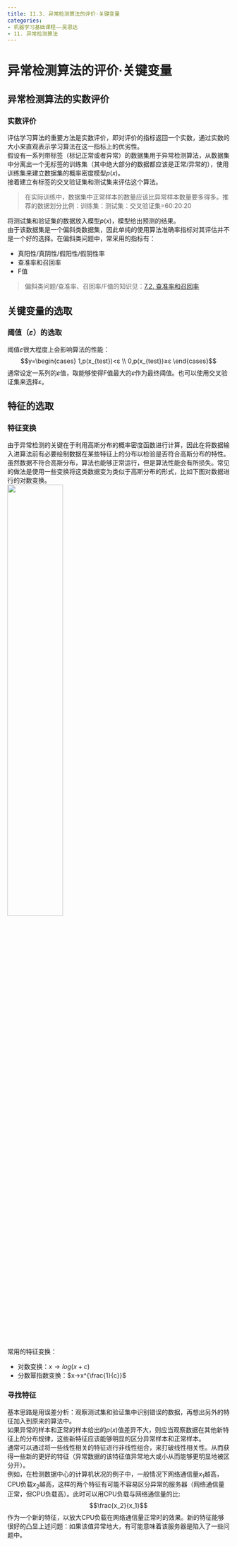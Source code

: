 ```yaml
---
title: 11.3. 异常检测算法的评价·关键变量
categories: 
- 机器学习基础课程——吴恩达
- 11. 异常检测算法
---
```

# 异常检测算法的评价·关键变量
## 异常检测算法的实数评价
### 实数评价
评估学习算法的重要方法是实数评价，即对评价的指标返回一个实数，通过实数的大小来直观表示学习算法在这一指标上的优劣性。  
假设有一系列带标签（标记正常或者异常）的数据集用于异常检测算法，从数据集中分离出一个无标签的训练集（其中绝大部分的数据都应该是正常/异常的），使用训练集来建立数据集的概率密度模型$p(x)$。  
接着建立有标签的交叉验证集和测试集来评估这个算法。  
> 在实际训练中，数据集中正常样本的数量应该比异常样本数量要多得多。推荐的数据划分比例：训练集：测试集：交叉验证集=60:20:20  

将测试集和验证集的数据放入模型$p(x)$，模型给出预测的结果。  
由于该数据集是一个偏斜类数据集，因此单纯的使用算法准确率指标对其评估并不是一个好的选择。在偏斜类问题中，常采用的指标有：  
- 真阳性/真阴性/假阳性/假阴性率
- 查准率和召回率
- F值

> 偏斜类问题/查准率、召回率/F值的知识见：[7.2. 查准率和召回率](https://l61012345.top/2021/04/22/%E6%9C%BA%E5%99%A8%E5%AD%A6%E4%B9%A0%E2%80%94%E2%80%94%E5%90%B4%E6%81%A9%E8%BE%BE/7.%20%E5%AD%A6%E4%B9%A0%E7%B3%BB%E7%BB%9F%E8%AE%BE%E8%AE%A1%E4%B8%AD%E7%9A%84%E5%AE%9E%E9%99%85%E9%97%AE%E9%A2%98/7.2.%20%E6%9F%A5%E5%87%86%E7%8E%87%E5%92%8C%E5%8F%AC%E5%9B%9E%E7%8E%87/)

## 关键变量的选取
### 阈值（$ɛ$）的选取
阈值$ɛ$很大程度上会影响算法的性能：  
  $$y=\begin{cases}
    1,p(x_{test})<ɛ \\
    0,p(x_{test})≥ɛ
  \end{cases}$$
通常设定一系列的$ɛ$值，取能够使得F值最大的$ɛ$作为最终阈值。也可以使用交叉验证集来选择$ɛ$。  

## 特征的选取  
### 特征变换
由于异常检测的关键在于利用高斯分布的概率密度函数进行计算，因此在将数据输入进算法前有必要绘制数据在某些特征上的分布以检验是否符合高斯分布的特性。  
虽然数据不符合高斯分布，算法也能够正常运行，但是算法性能会有所损失。常见的做法是使用一些变换将这类数据变为类似于高斯分布的形式，比如下图对数据进行的对数变换。  
<img src = https://cdn.jsdelivr.net/gh/l61012345/Pic/img/20210809110548.png width=50%>  
常用的特征变换：  
- 对数变换：$x→log(x+c)$  
- 分数幂指数变换：$x→x^{\frac{1}{c}}$  

### 寻找特征
基本思路是用误差分析：观察测试集和验证集中识别错误的数据，再想出另外的特征加入到原来的算法中。  
如果异常的样本和正常的样本给出的$p(x)$值差异不大，则应当观察数据在其他新特征上的分布规律，这些新特征应该能够明显的区分异常样本和正常样本。  
通常可以通过将一些线性相关的特征进行非线性组合，来打破线性相关性。从而获得一些新的更好的特征（异常数据的该特征值异常地大或小从而能够更明显地被区分开）。  
例如，在检测数据中心的计算机状况的例子中，一般情况下网络通信量$x_1$越高，CPU负载$x_2$越高，这样的两个特征有可能不容易区分异常的服务器（网络通信量正常，但CPU负载高）。此时可以用CPU负载与网络通信量的比:
$$\frac{x_2}{x_1}$$
作为一个新的特征，以放大CPU负载在网络通信量正常时的效果。新的特征能够很好的凸显上述问题：如果该值异常地大，有可能意味着该服务器是陷入了一些问题中。  
